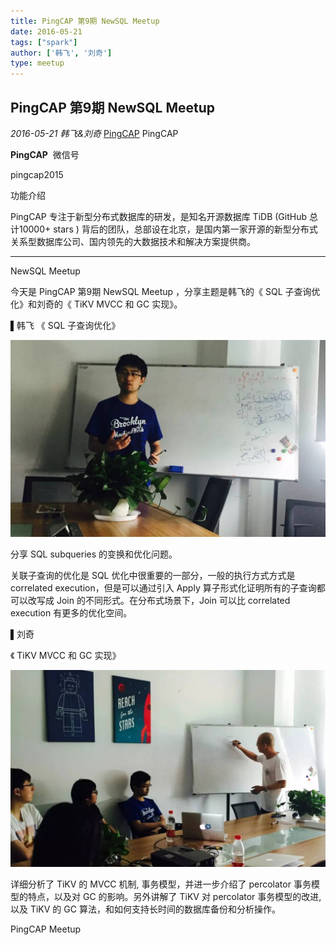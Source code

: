 ```yaml
---
title: PingCAP 第9期 NewSQL Meetup
date: 2016-05-21
tags: ["spark"]
author: ['韩飞', '刘奇']
type: meetup
---
```


## PingCAP 第9期 NewSQL Meetup

*2016-05-21* *韩飞&刘奇* [PingCAP](##)
PingCAP

**PingCAP** ![]()
微信号

pingcap2015

功能介绍

PingCAP 专注于新型分布式数据库的研发，是知名开源数据库 TiDB (GitHub 总计10000+ stars ) 背后的团队，总部设在北京，是国内第一家开源的新型分布式关系型数据库公司、国内领先的大数据技术和解决方案提供商。

** **

NewSQL Meetup

今天是 PingCAP 第9期 NewSQL Meetup ，分享主题是韩飞的《 SQL 子查询优化》和刘奇的《 TiKV MVCC 和 GC 实现》。

▌韩飞 《 SQL 子查询优化》

![](./media/meetup-e8b6d3e8ebbdecb1d4709e9e0e7b8608.jpeg)

分享 SQL subqueries 的变换和优化问题。

关联子查询的优化是 SQL 优化中很重要的一部分，一般的执行方式方式是 correlated execution，但是可以通过引入 Apply 算子形式化证明所有的子查询都可以改写成 Join 的不同形式。在分布式场景下，Join 可以比 correlated execution 有更多的优化空间。

▌刘奇

《 TiKV MVCC 和 GC 实现》

![](./media/meetup-45d07c98b4e1c18be680ca987ce760d9.jpeg)

详细分析了 TiKV 的 MVCC 机制, 事务模型，并进一步介绍了 percolator 事务模型的特点，以及对 GC 的影响。另外讲解了 TiKV 对 percolator 事务模型的改进, 以及 TiKV 的 GC 算法，和如何支持长时间的数据库备份和分析操作。

PingCAP Meetup
